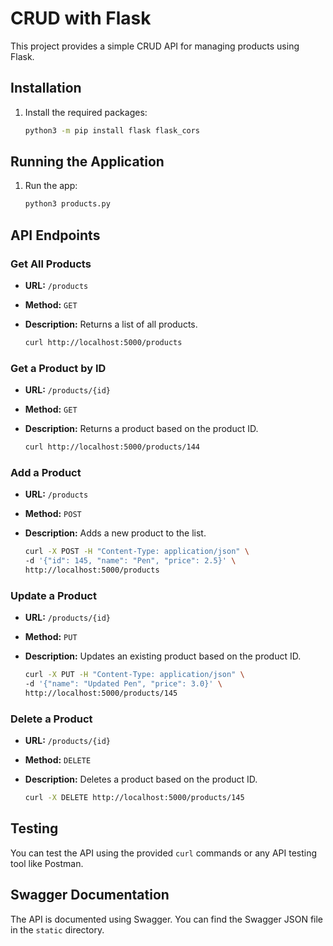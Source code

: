 # CRUD with Flask

This project provides a simple CRUD API for managing products using Flask.


## Installation

1. Install the required packages:

    ```sh
    python3 -m pip install flask flask_cors
    ```

## Running the Application

1. Run the app:

    ```sh
    python3 products.py
    ```

## API Endpoints

### Get All Products

- **URL:** `/products`
- **Method:** `GET`
- **Description:** Returns a list of all products.

    ```sh
    curl http://localhost:5000/products
    ```

### Get a Product by ID

- **URL:** `/products/{id}`
- **Method:** `GET`
- **Description:** Returns a product based on the product ID.

    ```sh
    curl http://localhost:5000/products/144
    ```

### Add a Product

- **URL:** `/products`
- **Method:** `POST`
- **Description:** Adds a new product to the list.

    ```sh
    curl -X POST -H "Content-Type: application/json" \
    -d '{"id": 145, "name": "Pen", "price": 2.5}' \
    http://localhost:5000/products
    ```

### Update a Product

- **URL:** `/products/{id}`
- **Method:** `PUT`
- **Description:** Updates an existing product based on the product ID.

    ```sh
    curl -X PUT -H "Content-Type: application/json" \
    -d '{"name": "Updated Pen", "price": 3.0}' \
    http://localhost:5000/products/145
    ```

### Delete a Product

- **URL:** `/products/{id}`
- **Method:** `DELETE`
- **Description:** Deletes a product based on the product ID.

    ```sh
    curl -X DELETE http://localhost:5000/products/145
    ```

## Testing

You can test the API using the provided `curl` commands or any API testing tool like Postman.

## Swagger Documentation

The API is documented using Swagger. You can find the Swagger JSON file in the `static` directory.
